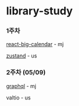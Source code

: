 # library-study


### 1주차

[react-big-calendar](https://mingg123.tistory.com/290) - mj

[zustand](https://www.notion.so/Zustand-d77f8f684c584a9ebd288d3b572c164b) - us


### 2주차 (05/09)

[graphql](https://big-frown-d91.notion.site/graphql-57444410b91d446297c0bd4a6d125ac2?pvs=4) - mj

valtio - us
